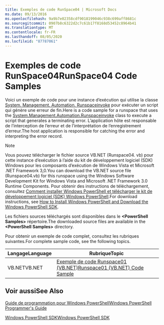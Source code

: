 ```yaml
---
title: Exemples de code RunSpace04 | Microsoft Docs
ms.date: 09/13/2016
ms.openlocfilehash: 9a9b7e02358cdf9018199046c938c699aff8681c
ms.sourcegitcommit: 0907b8c6322d2c7c61b17f8168d53452c8964b41
ms.translationtype: MT
ms.contentlocale: fr-FR
ms.lasthandoff: 08/05/2020
ms.locfileid: "87787061"
---
```

# <a name="runspace04-code-samples"></a><span data-ttu-id="2febc-102">Exemples de code RunSpace04</span><span class="sxs-lookup"><span data-stu-id="2febc-102">RunSpace04 Code Samples</span></span>

<span data-ttu-id="2febc-103">Voici un exemple de code pour une instance d’exécution qui utilise la classe [System. Management. Automation. Runspaceinvoke](/dotnet/api/System.Management.Automation.RunspaceInvoke) pour exécuter un script qui génère une erreur de fin.</span><span class="sxs-lookup"><span data-stu-id="2febc-103">Here is a code sample for a runspace that uses the [System.Management.Automation.Runspaceinvoke](/dotnet/api/System.Management.Automation.RunspaceInvoke) class to execute a script that generates a terminating error.</span></span> <span data-ttu-id="2febc-104">L’application hôte est responsable de l’interception de l’erreur et de l’interprétation de l’enregistrement d’erreur.</span><span class="sxs-lookup"><span data-stu-id="2febc-104">The host application is responsible for catching the error and interpreting the error record.</span></span>

> [!NOTE]
> <span data-ttu-id="2febc-105">Vous pouvez télécharger le fichier source VB.NET (Runspace04. vb) pour cette instance d’exécution à l’aide du kit de développement logiciel (SDK) Windows pour les composants d’exécution de Windows Vista et Microsoft .NET Framework 3,0.</span><span class="sxs-lookup"><span data-stu-id="2febc-105">You can download the VB.NET source file (Runspace04.vb) for this runspace using the Windows Software Development Kit for Windows Vista and Microsoft .NET Framework 3.0 Runtime Components.</span></span> <span data-ttu-id="2febc-106">Pour obtenir des instructions de téléchargement, consultez [Comment installer Windows PowerShell et télécharger le kit de développement logiciel (SDK) Windows PowerShell](/powershell/scripting/developer/installing-the-windows-powershell-sdk).</span><span class="sxs-lookup"><span data-stu-id="2febc-106">For download instructions, see [How to Install Windows PowerShell and Download the Windows PowerShell SDK](/powershell/scripting/developer/installing-the-windows-powershell-sdk).</span></span>
>
> <span data-ttu-id="2febc-107">Les fichiers sources téléchargés sont disponibles dans le **\<PowerShell Samples>** répertoire.</span><span class="sxs-lookup"><span data-stu-id="2febc-107">The downloaded source files are available in the **\<PowerShell Samples>** directory.</span></span>

<span data-ttu-id="2febc-108">Pour obtenir un exemple de code complet, consultez les rubriques suivantes.</span><span class="sxs-lookup"><span data-stu-id="2febc-108">For complete sample code, see the following topics.</span></span>

|<span data-ttu-id="2febc-109">Langage</span><span class="sxs-lookup"><span data-stu-id="2febc-109">Language</span></span>|<span data-ttu-id="2febc-110">Rubrique</span><span class="sxs-lookup"><span data-stu-id="2febc-110">Topic</span></span>|
|--------------|-----------|
|<span data-ttu-id="2febc-111">VB.NET</span><span class="sxs-lookup"><span data-stu-id="2febc-111">VB.NET</span></span>|[<span data-ttu-id="2febc-112">Exemple de code Runspace01 (VB.NET)</span><span class="sxs-lookup"><span data-stu-id="2febc-112">Runspace01 (VB.NET) Code Sample</span></span>](./runspace01-vb-net-code-sample.md)|

## <a name="see-also"></a><span data-ttu-id="2febc-113">Voir aussi</span><span class="sxs-lookup"><span data-stu-id="2febc-113">See Also</span></span>

[<span data-ttu-id="2febc-114">Guide de programmation pour Windows PowerShell</span><span class="sxs-lookup"><span data-stu-id="2febc-114">Windows PowerShell Programmer's Guide</span></span>](./windows-powershell-programmer-s-guide.md)

[<span data-ttu-id="2febc-115">Windows PowerShell SDK</span><span class="sxs-lookup"><span data-stu-id="2febc-115">Windows PowerShell SDK</span></span>](../windows-powershell-reference.md)
